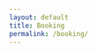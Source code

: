 ```yaml
---
layout: default
title: Booking
permalink: /booking/
---
```


<script type="text/javascript" src="https://form.jotform.com/jsform/241105819271149"></script>